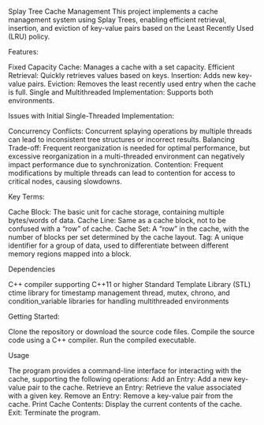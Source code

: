 Splay Tree Cache Management
This project implements a cache management system using Splay Trees, enabling efficient retrieval, insertion, and eviction of key-value pairs based on the Least Recently Used (LRU) policy.

Features:

Fixed Capacity Cache: Manages a cache with a set capacity.
Efficient Retrieval: Quickly retrieves values based on keys.
Insertion: Adds new key-value pairs.
Eviction: Removes the least recently used entry when the cache is full.
Single and Multithreaded Implementation: Supports both environments.

Issues with Initial Single-Threaded Implementation:

Concurrency Conflicts: Concurrent splaying operations by multiple threads can lead to inconsistent tree structures or incorrect results.
Balancing Trade-off: Frequent reorganization is needed for optimal performance, but excessive reorganization in a multi-threaded environment can negatively impact performance due to synchronization.
Contention: Frequent modifications by multiple threads can lead to contention for access to critical nodes, causing slowdowns.

Key Terms:

Cache Block: The basic unit for cache storage, containing multiple bytes/words of data.
Cache Line: Same as a cache block, not to be confused with a “row” of cache.
Cache Set: A “row” in the cache, with the number of blocks per set determined by the cache layout.
Tag: A unique identifier for a group of data, used to differentiate between different memory regions mapped into a block.

Dependencies

C++ compiler supporting C++11 or higher
Standard Template Library (STL)
ctime library for timestamp management
thread, mutex, chrono, and condition_variable libraries for handling multithreaded environments

Getting Started:

Clone the repository or download the source code files.
Compile the source code using a C++ compiler.
Run the compiled executable.

Usage

The program provides a command-line interface for interacting with the cache, supporting the following operations:
Add an Entry: Add a new key-value pair to the cache.
Retrieve an Entry: Retrieve the value associated with a given key.
Remove an Entry: Remove a key-value pair from the cache.
Print Cache Contents: Display the current contents of the cache.
Exit: Terminate the program.
